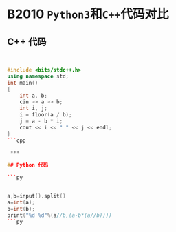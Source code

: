 # B2010 `Python3`和`C++`代码对比

## C++ 代码

```cpp


#include <bits/stdc++.h>
using namespace std;
int main()
{
    int a, b;
    cin >> a >> b;
    int i, j;
    i = floor(a / b);
    j = a - b * i;
    cout << i << " " << j << endl;
}
```cpp

 ***

## Python 代码

```py


a,b=input().split()
a=int(a);
b=int(b);
print("%d %d"%(a//b,(a-b*(a//b))))
```py
